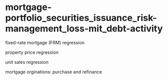 # mortgage-portfolio_securities_issuance_risk-management_loss-mit_debt-activity

fixed-rate mortgage (FRM) regression

property price regression

unit sales regression

mortgage orginations: purchase and refinance

